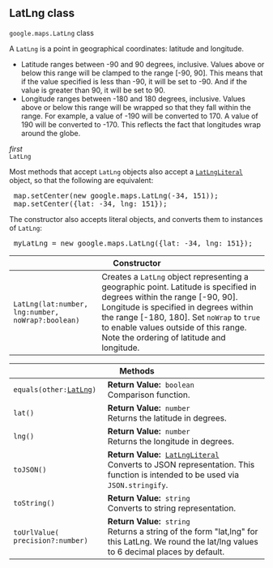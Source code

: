<h2 id="LatLng"> LatLng class </h2><p>
<code><span itemprop="path">google.maps</span>.<span itemprop="name">LatLng</span></code>
class
</p><p>A <code>LatLng</code> is a point in geographical coordinates: latitude and longitude.<br> </p><ul> <li>Latitude ranges between -90 and 90 degrees, inclusive. Values above or below this range will be clamped to the range [-90, 90]. This means that if the value specified is less than -90, it will be set to -90. And if the value is greater than 90, it will be set to 90.</li> <li>Longitude ranges between -180 and 180 degrees, inclusive. Values above or below this range will be wrapped so that they fall within the range. For example, a value of -190 will be converted to 170. A value of 190 will be converted to -170. This reflects the fact that longitudes wrap around the globe.</li> </ul><em>first</em><br><code>LatLng</code><br><p> Most methods that accept <code>LatLng</code> objects also accept a <code><a href="https://github.com/amenadiel/google-maps-documentation/blob/master/docs/LatLngLiteral.md">LatLngLiteral</a></code> object, so that the following are equivalent: </p><pre><div class="devsite-code-button-wrapper"><div class="devsite-code-button gc-analytics-event material-icons devsite-dark-code-button" data-category="Site-Wide Custom Events" data-label="Dark Code Toggle" track-type="exampleCode" track-name="darkCodeToggle" data-tooltip-align="b,c" data-tooltip="Dark code theme" aria-label="Dark code theme" data-title="Dark code theme"></div></div> map.setCenter(new google.maps.LatLng(-34, 151));<br> map.setCenter({lat: -34, lng: 151}); </pre><p> The constructor also accepts literal objects, and converts them to instances of <code>LatLng</code>: </p><pre><div class="devsite-code-button-wrapper"><div class="devsite-code-button gc-analytics-event material-icons devsite-dark-code-button" data-category="Site-Wide Custom Events" data-label="Dark Code Toggle" track-type="exampleCode" track-name="darkCodeToggle" data-tooltip-align="b,c" data-tooltip="Dark code theme" aria-label="Dark code theme" data-title="Dark code theme"></div></div> myLatLng = new google.maps.LatLng({lat: -34, lng: 151}); </pre><p></p><div class="devsite-table-wrapper"><table class="constructors responsive" summary="class LatLng - Constructor">
<thead>
<tr><th colspan="2">Constructor</th>
</tr></thead>
<tbody>
<tr>
<td><code><span>LatLng(<wbr>lat:number,<wbr> lng:number,<wbr> noWrap?:boolean)</span></code></td>
<td>Creates a <code><span>LatLng</span></code> object representing a geographic point. Latitude is specified in degrees within the range [-90, 90]. Longitude is specified in degrees within the range [-180, 180]. Set <code><span>noWrap</span></code> to <code><span>true</span></code> to enable values outside of this range. Note the ordering of latitude and longitude.</td>
</tr>
</tbody>
</table></div><div class="devsite-table-wrapper"><table class="methods responsive" summary="class LatLng - Methods">
<thead>
<tr><th colspan="2">Methods</th>
</tr></thead>
<tbody>
<tr>
<td><code><span>equals(<wbr>other:</span><a href="https://github.com/amenadiel/google-maps-documentation/blob/master/docs/LatLng.md"><span>LatLng</span></a><span>)</span></code></td>
<td><div><strong>Return Value:</strong>&nbsp; <code>boolean</code></div>
<div class="desc">Comparison function.</div></td>
</tr>
<tr>
<td><code><span>lat()</span></code></td>
<td><div><strong>Return Value:</strong>&nbsp; <code>number</code></div>
<div class="desc">Returns the latitude in degrees.</div></td>
</tr>
<tr>
<td><code><span>lng()</span></code></td>
<td><div><strong>Return Value:</strong>&nbsp; <code>number</code></div>
<div class="desc">Returns the longitude in degrees.</div></td>
</tr>
<tr>
<td><code><span>toJSON()</span></code></td>
<td><div><strong>Return Value:</strong>&nbsp; <code><a href="https://github.com/amenadiel/google-maps-documentation/blob/master/docs/LatLngLiteral.md">LatLngLiteral</a></code></div>
<div class="desc">Converts to JSON representation. This function is intended to be used via <code>JSON.stringify</code>.</div></td>
</tr>
<tr>
<td><code><span>toString()</span></code></td>
<td><div><strong>Return Value:</strong>&nbsp; <code>string</code></div>
<div class="desc">Converts to string representation.</div></td>
</tr>
<tr>
<td><code><span>toUrlValue(<wbr>precision?:number)</span></code></td>
<td><div><strong>Return Value:</strong>&nbsp; <code>string</code></div>
<div class="desc">Returns a string of the form "lat,lng" for this LatLng. We round the lat/lng values to 6 decimal places by default.</div></td>
</tr>
</tbody>
</table></div>